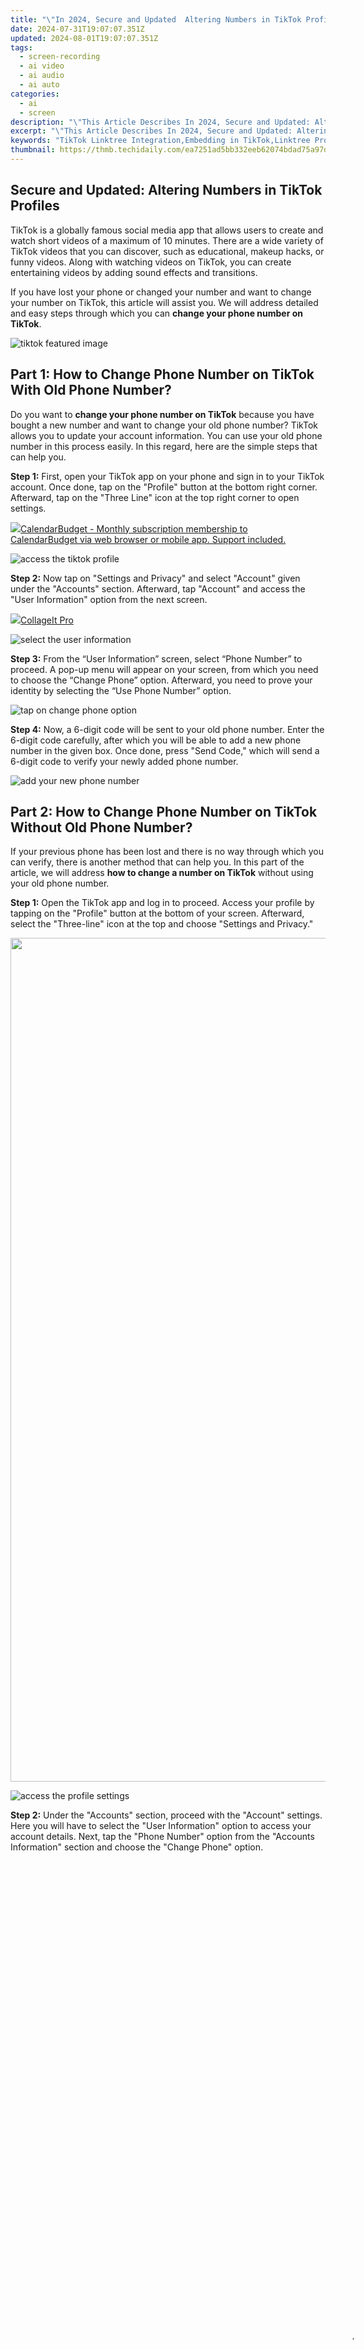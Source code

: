 ```yaml
---
title: "\"In 2024, Secure and Updated  Altering Numbers in TikTok Profiles\""
date: 2024-07-31T19:07:07.351Z
updated: 2024-08-01T19:07:07.351Z
tags: 
  - screen-recording
  - ai video
  - ai audio
  - ai auto
categories: 
  - ai
  - screen
description: "\"This Article Describes In 2024, Secure and Updated: Altering Numbers in TikTok Profiles\""
excerpt: "\"This Article Describes In 2024, Secure and Updated: Altering Numbers in TikTok Profiles\""
keywords: "TikTok Linktree Integration,Embedding in TikTok,Linktree Profiles on TikTok,TikTok Seamless Links,Profile Optimization TikTok,TikTok Content Enhancement,Linked In Content TikTok"
thumbnail: https://thmb.techidaily.com/ea7251ad5bb332eeb62074bdad75a97d412bc5c90367153732b7b65655c151cd.jpg
---
```


## Secure and Updated: Altering Numbers in TikTok Profiles

TikTok is a globally famous social media app that allows users to create and watch short videos of a maximum of 10 minutes. There are a wide variety of TikTok videos that you can discover, such as educational, makeup hacks, or funny videos. Along with watching videos on TikTok, you can create entertaining videos by adding sound effects and transitions.

If you have lost your phone or changed your number and want to change your number on TikTok, this article will assist you. We will address detailed and easy steps through which you can **change your phone number on TikTok**.

![tiktok featured image](https://images.wondershare.com/filmora/article-images/2023/02/change-phone-number-on-tiktok-1.jpg)

## Part 1: How to Change Phone Number on TikTok With Old Phone Number?

Do you want to **change your phone number on TikTok** because you have bought a new number and want to change your old phone number? TikTok allows you to update your account information. You can use your old phone number in this process easily. In this regard, here are the simple steps that can help you.

**Step 1:** First, open your TikTok app on your phone and sign in to your TikTok account. Once done, tap on the "Profile" button at the bottom right corner. Afterward, tap on the "Three Line" icon at the top right corner to open settings.

<!-- affiliate ads begin -->
<a href="https://secure.2checkout.com/order/checkout.php?PRODS=37701530&QTY=1&AFFILIATE=108875&CART=1"><img src="https://secure.avangate.com/images/merchant/6fe0c81e3f9438db11ebbfba6c5ce460/products/copy_cbLogo_with_text_blue.png" border="0">CalendarBudget - Monthly subscription membership to CalendarBudget via web browser or mobile app. Support included. </a>
<!-- affiliate ads end -->
![access the tiktok profile](https://images.wondershare.com/filmora/article-images/2023/02/change-phone-number-on-tiktok-2.jpg)

**Step 2:** Now tap on "Settings and Privacy" and select "Account" given under the "Accounts" section. Afterward, tap "Account" and access the "User Information" option from the next screen.

<!-- affiliate ads begin -->
<a href="https://secure.2checkout.com/order/checkout.php?PRODS=4530091&QTY=1&AFFILIATE=108875&CART=1"><img src="https://www.pearlmountainsoft.com/n_img/product/cit_win/banScrn.jpg" border="0">CollageIt Pro</a>
<!-- affiliate ads end -->
![select the user information](https://images.wondershare.com/filmora/article-images/2023/02/change-phone-number-on-tiktok-3.jpg)

**Step 3:** From the “User Information” screen, select “Phone Number” to proceed. A pop-up menu will appear on your screen, from which you need to choose the “Change Phone” option. Afterward, you need to prove your identity by selecting the “Use Phone Number” option.

![tap on change phone option](https://images.wondershare.com/filmora/article-images/2023/02/change-phone-number-on-tiktok-4.jpg)

**Step 4:** Now, a 6-digit code will be sent to your old phone number. Enter the 6-digit code carefully, after which you will be able to add a new phone number in the given box. Once done, press "Send Code," which will send a 6-digit code to verify your newly added phone number.

![add your new phone number](https://images.wondershare.com/filmora/article-images/2023/02/change-phone-number-on-tiktok-5.jpg)

## Part 2: How to Change Phone Number on TikTok Without Old Phone Number?

If your previous phone has been lost and there is no way through which you can verify, there is another method that can help you. In this part of the article, we will address **how to change a number on TikTok** without using your old phone number.

**Step 1:** Open the TikTok app and log in to proceed. Access your profile by tapping on the "Profile" button at the bottom of your screen. Afterward, select the "Three-line" icon at the top and choose "Settings and Privacy."

<!-- affiliate ads begin -->
<a href="https://twopages.pxf.io/c/5597632/1873305/18544" target="_top" id="1873305"><img src="//a.impactradius-go.com/display-ad/18544-1873305" border="0" alt="" width="1080" height="1350"/></a><img height="0" width="0" src="https://imp.pxf.io/i/5597632/1873305/18544" style="position:absolute;visibility:hidden;" border="0" />
<!-- affiliate ads end -->
![access the profile settings](https://images.wondershare.com/filmora/article-images/2023/02/change-phone-number-on-tiktok-6.jpg)

**Step 2:** Under the "Accounts" section, proceed with the "Account" settings. Here you will have to select the "User Information" option to access your account details. Next, tap the "Phone Number" option from the "Accounts Information" section and choose the "Change Phone" option.

<!-- affiliate ads begin -->
<span id="1793213">
					<video width="1080" height="1620" style="cursor:pointer"
           poster="//a.impactradius-go.com/display-clicktoplayimage/1793213.jpeg"
           onclick="if(!this.playClicked){this.play();this.setAttribute('controls',true);this.playClicked=true;}">
	   <source src="//a.impactradius-go.com/display-ad/19135-1793213">
	   <img src="//a.impactradius-go.com/display-clicktoplayimage/1793213.jpeg" style="border: none; height: 100%; width: 100%; object-fit: contain">
	</video>
	<div style="width:1080px;text-align:center"><a href="javascript:window.open(decodeURIComponent('https%3A%2F%2Ftinyland.pxf.io%2Fc%2F5597632%2F1793213%2F19135'), '_blank');void(0);">Click here</a></div>
</span>
<img height="0" width="0" src="https://imp.pxf.io/i/5597632/1793213/19135" style="position:absolute;visibility:hidden;" border="0" />
<!-- affiliate ads end -->
![choose the change phone option](https://images.wondershare.com/filmora/article-images/2023/02/change-phone-number-on-tiktok-7.jpg)

**Step 3:** A new menu will open with different options to verify the identity. You can choose either email or password to proceed. By choosing the email option, you can enter your email address, and the app will send a 6-digit code there. Or you can enter your password to make the changes.

<!-- affiliate ads begin -->
<a href="https://dhgate.sjv.io/c/5597632/1678785/12108" target="_top" id="1678785"><img src="//a.impactradius-go.com/display-ad/12108-1678785" border="0" alt="" width="300" height="250"/></a>
<!-- affiliate ads end -->
![use email or password option](https://images.wondershare.com/filmora/article-images/2023/02/change-phone-number-on-tiktok-8.jpg)

**Step 4:** Once done, enter your new phone number carefully and hit the “Send Code” button. The app will send a 6-digit code to your new number. Enter that code carefully, and the changes will be saved on your TikTok.

<!-- affiliate ads begin -->
<a href="https://unicoeye.pxf.io/c/5597632/2084399/18498" target="_top" id="2084399"><img src="//a.impactradius-go.com/display-ad/18498-2084399" border="0" alt="" width="1125" height="600"/></a><img height="0" width="0" src="https://imp.pxf.io/i/5597632/2084399/18498" style="position:absolute;visibility:hidden;" border="0" />
<!-- affiliate ads end -->
![enter your new number](https://images.wondershare.com/filmora/article-images/2023/02/change-phone-number-on-tiktok-9.jpg)

<!-- affiliate ads begin -->
<a href="https://secure.2checkout.com/order/checkout.php?PRODS=195080&QTY=1&AFFILIATE=108875&CART=1"><img src="https://www.blumentals.net/scrwonder/images/screensaver-software.png" border="0">With Screensaver Wonder you can easily make a screensaver from your own pictures and video files. Create screensavers for your own computer or create standalone, self-installing screensavers for easy sharing with your friends. Together with its sister product Screensaver Factory, Screensaver Wonder is one of the most popular screensaver software products in the world, helping thousands of users decorate their computer screens quickly and easily.</a>
<!-- affiliate ads end -->
## Part 3: TikTok Video Editor – Filmora

If you want to create trending and captivating TikTok videos on your mobile devices, we recommend a powerful app known as [Filmora](https://tools.techidaily.com/wondershare/filmora/download/) (previously called Filmora). It is compatible with both Android and iOS devices with fast processing speed. This app offers multiple features that can assist you in editing your TikTok videos. It has an intuitive timeline through which you can easily preview and edit your videos.

<!-- affiliate ads begin -->
<a href="https://getlyla.pxf.io/c/5597632/1455723/15391" target="_top" id="1455723"><img src="//a.impactradius-go.com/display-ad/15391-1455723" border="0" alt="" width="336" height="280"/></a><img height="0" width="0" src="https://imp.pxf.io/i/5597632/1455723/15391" style="position:absolute;visibility:hidden;" border="0" />
<!-- affiliate ads end -->
![filmora mobile video editor](https://images.wondershare.com/filmora/article-images/2023/02/change-phone-number-on-tiktok-10.jpg)

### Prominent Features of Filmora – The Best Mobile Video Editor

To make your TikTok videos compelling and attractive, you can use the distinct features of Filmora described below:

* **AI Smart Cutout:** If you want to resize your TikTok video with high accuracy, Filmora offers an advanced option known as AI Smart Cutout. This feature automatically resizes your video with proficiency.
* **Reverse Videos:** To add an artistic element to your TikTok video, you can playback your video in reverse. It’s a trending style that many famous TikTokers apply in their videos.
* **Beat Detection:** Do you find it difficult to sync your audio clip with the video? Filmora offers a beat detection option that automatically tracks the audio beats to synchronize your audio and video clips precisely.
* **Subtitles and Filters:** Using the Filmora app on your mobile phones, you can easily create and add subtitles to your TikTok videos. You can use artistic text styles and fonts to create subtitles. Moreover, you can add stunning filters and effects to TikTok videos for more visual enhancements.

[download filmora app for ios](https://images.wondershare.com/filmorago/article-common/app_store.svg) ](https://app.adjust.com/b0k9hf2%5F4bsu85t) [download filmora app for android](https://images.wondershare.com/filmorago/article-common/google_play.svg) ](https://app.adjust.com/b0k9hf2%5F4bsu85t)

## Conclusion

There are various scenarios where you may need to **change your phone number on TikTok**. If you are a beginner in using the TikTok app and want to add a new number, this article can help you. We have highlighted easy steps through which you can change your phone number on TikTok. Moreover, we have also introduced the Filmora app for mobile users to edit their TikTok videos flawlessly.

## Conclusion

There are various scenarios where you may need to **change your phone number on TikTok**. If you are a beginner in using the TikTok app and want to add a new number, this article can help you. We have highlighted easy steps through which you can change your phone number on TikTok. Moreover, we have also introduced the Filmora app for mobile users to edit their TikTok videos flawlessly.

<ins class="adsbygoogle"
     style="display:block"
     data-ad-format="autorelaxed"
     data-ad-client="ca-pub-7571918770474297"
     data-ad-slot="1223367746"></ins>

<ins class="adsbygoogle"
     style="display:block"
     data-ad-format="autorelaxed"
     data-ad-client="ca-pub-7571918770474297"
     data-ad-slot="1223367746"></ins>



<ins class="adsbygoogle"
     style="display:block"
     data-ad-client="ca-pub-7571918770474297"
     data-ad-slot="8358498916"
     data-ad-format="auto"
     data-full-width-responsive="true"></ins>



<span class="atpl-alsoreadstyle">Also read:</span>
<div><ul>
<li><a href="https://extra-guidance.techidaily.com/new-photobooth-hiccups-resolving-frozen-playback-issues/"><u>[New] Photobooth Hiccups  Resolving Frozen Playback Issues</u></a></li>
<li><a href="https://extra-support.techidaily.com/new-pickus-claim-the-ultimate-editor-or-just-another-featured-app-in-android/"><u>[New] PickU's Claim – The Ultimate Editor or Just Another Featured App in Android?</u></a></li>
<li><a href="https://extra-guidance.techidaily.com/new-premium-4k-tvs-the-ultimate-list/"><u>[New] Premium 4K TVs – The Ultimate List</u></a></li>
<li><a href="https://extra-guidance.techidaily.com/new-prolonging-gopro-battery-usage-efficiency/"><u>[New] Prolonging GoPro Battery Usage Efficiency</u></a></li>
<li><a href="https://extra-guidance.techidaily.com/new-select-and-download-exclusive-tailored-audio-templates/"><u>[New] Select & Download Exclusive Tailored Audio Templates</u></a></li>
<li><a href="https://extra-guidance.techidaily.com/updated-mastering-the-art-of-free-yet-striking-image-acquisition/"><u>[Updated] Mastering the Art of Free, Yet Striking Image Acquisition</u></a></li>
<li><a href="https://twitter-videos.techidaily.com/updated-maximize-impact-tweeting-with-videos-for-2024/"><u>[Updated] Maximize Impact  Tweeting with Videos for 2024</u></a></li>
<li><a href="https://extra-guidance.techidaily.com/updated-ranking-top-10-srt-modifications-for-pc-and-macos/"><u>[Updated] Ranking Top 10 SRT Modifications for PC & macOS</u></a></li>
<li><a href="https://extra-guidance.techidaily.com/updated-reverse-artisan-group/"><u>[Updated] Reverse Artisan Group</u></a></li>
<li><a href="https://extra-guidance.techidaily.com/updated-spectacular-8-cam-enhancers-for-improved-video-feeds/"><u>[Updated] Spectacular 8 Cam Enhancers for Improved Video Feeds</u></a></li>
<li><a href="https://facebook-clips.techidaily.com/updated-the-ultimate-guide-to-tv-and-fb-live-synergy/"><u>[Updated] The Ultimate Guide to TV and FB Live Synergy</u></a></li>
<li><a href="https://extra-guidance.techidaily.com/2024-approved-leveraging-luts-advanced-ae-editing-guide/"><u>2024 Approved  Leveraging LUTs  Advanced AE Editing Guide</u></a></li>
<li><a href="https://youtube-stream.techidaily.com/2024-approved-make-big-bucks-fast-with-a-focus-on-youtube-short-video-creation/"><u>2024 Approved  Make Big Bucks Fast with a Focus on YouTube Short Video Creation</u></a></li>
<li><a href="https://extra-guidance.techidaily.com/2024-approved-mastering-advanced-techniques-applying-luts-for-stunning-photos/"><u>2024 Approved  Mastering Advanced Techniques  Applying LUTs for Stunning Photos</u></a></li>
<li><a href="https://extra-guidance.techidaily.com/2024-approved-reverse-video-techniques-for-android-devices/"><u>2024 Approved  Reverse Video Techniques for Android Devices</u></a></li>
<li><a href="https://change-location.techidaily.com/how-and-where-to-find-a-shiny-stone-pokemon-for-samsung-galaxy-s24-drfone-by-drfone-virtual-android/"><u>How and Where to Find a Shiny Stone Pokémon For Samsung Galaxy S24? | Dr.fone</u></a></li>
<li><a href="https://activate-lock.techidaily.com/in-2024-3-effective-ways-to-bypass-activation-lock-from-apple-iphone-15-plus-by-drfone-ios/"><u>In 2024, 3 Effective Ways to Bypass Activation Lock from Apple iPhone 15 Plus</u></a></li>
<li><a href="https://youtube-help.techidaily.com/in-2024-find-happiness-in-everyday-life-via-youtubes-anime-hubs/"><u>In 2024, Find Happiness in Everyday Life via YouTube's Anime Hubs</u></a></li>
<li><a href="https://ios-unlock.techidaily.com/in-2024-how-to-unlock-stolen-iphone-14-pro-max-in-different-conditionsin-by-drfone-ios/"><u>In 2024, How To Unlock Stolen iPhone 14 Pro Max In Different Conditionsin</u></a></li>
<li><a href="https://extra-guidance.techidaily.com/in-2024-maximize-your-streams-impact-our-recommendations-for-best-9-filters/"><u>In 2024, Maximize Your Stream's Impact  Our Recommendations for Best 9 Filters</u></a></li>
<li><a href="https://extra-guidance.techidaily.com/in-2024-optimizing-fade-infade-out-routines/"><u>In 2024, Optimizing Fade-In/Fade-Out Routines</u></a></li>
<li><a href="https://extra-guidance.techidaily.com/in-2024-perfect-illumination-the-ultimate-guide-to-hdr-photography/"><u>In 2024, Perfect Illumination  The Ultimate Guide to HDR Photography</u></a></li>
<li><a href="https://extra-guidance.techidaily.com/in-2024-perfecting-your-google-podcast-submission-process/"><u>In 2024, Perfecting Your Google Podcast Submission Process</u></a></li>
<li><a href="https://extra-guidance.techidaily.com/in-2024-proven-strategies-for-picking-the-most-accurate-free-srt-tools/"><u>In 2024, Proven Strategies for Picking the Most Accurate Free SRT Tools</u></a></li>
<li><a href="https://extra-guidance.techidaily.com/in-2024-pure-summer-pleasures-our-top-10-holiday-flicks/"><u>In 2024, Pure Summer Pleasures  Our Top 10 Holiday Flicks</u></a></li>
<li><a href="https://extra-guidance.techidaily.com/in-2024-relish-free-movie-playback-pc-and-mac-style/"><u>In 2024, Relish Free Movie Playback, PC & Mac Style</u></a></li>
<li><a href="https://extra-guidance.techidaily.com/in-2024-selective-selection-best-bands-for-ringtones/"><u>In 2024, Selective Selection  Best Bands for Ringtones</u></a></li>
<li><a href="https://extra-guidance.techidaily.com/iphone-hdr-a-step-by-step-journey-to-perfect-shots-for-2024/"><u>IPhone HDR  A Step-by-Step Journey to Perfect Shots for 2024</u></a></li>
<li><a href="https://graphic-issues.techidaily.com/monitor-error-repaired-nvlddmkm-successfully-recovered/"><u>Monitor Error Repaired: Nvlddmkm Successfully Recovered</u></a></li>
<li><a href="https://extra-guidance.techidaily.com/navigating-metaverse-compelling-vr-headsets-recommended-for-2024/"><u>Navigating Metaverse  Compelling VR Headsets Recommended for 2024</u></a></li>
<li><a href="https://extra-guidance.techidaily.com/revolutionize-your-audio-pazera-free-extractor-insights-for-2024/"><u>Revolutionize Your Audio  Pazera Free Extractor Insights for 2024</u></a></li>
<li><a href="https://extra-guidance.techidaily.com/spotlight-on-snapchat-utilization-strategies-for-2024/"><u>Spotlight on Snapchat  Utilization Strategies for 2024</u></a></li>
<li><a href="https://pokemon-go-android.techidaily.com/why-does-the-pokemon-go-battle-league-not-available-on-honor-90-gt-drfone-by-drfone-virtual-android/"><u>Why does the pokemon go battle league not available On Honor 90 GT | Dr.fone</u></a></li>
</ul></div>
